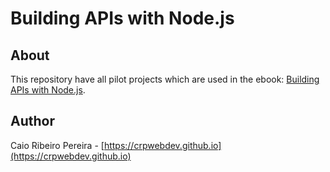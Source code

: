 # Building APIs with Node.js

## About

This repository have all pilot projects which are used in the ebook: [Building APIs with Node.js](http://www.apress.com/br/book/9781484224410).


## Author

Caio Ribeiro Pereira - [https://crpwebdev.github.io](https://crpwebdev.github.io)

